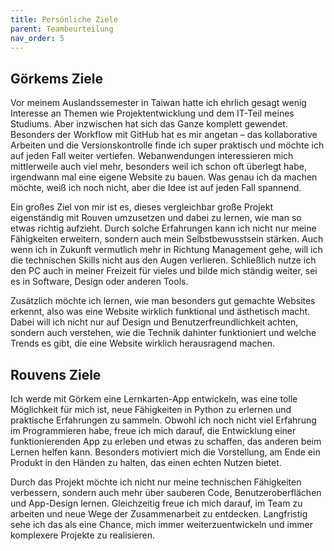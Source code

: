 ```yaml
---
title: Persönliche Ziele
parent: Teambeurteilung
nav_order: 5
---
```



## Görkems Ziele


Vor meinem Auslandssemester in Taiwan hatte ich ehrlich gesagt wenig Interesse an Themen wie Projektentwicklung und dem IT-Teil meines Studiums. Aber inzwischen hat sich das Ganze komplett gewendet. Besonders der Workflow mit GitHub hat es mir angetan – das kollaborative Arbeiten und die Versionskontrolle finde ich super praktisch und möchte ich auf jeden Fall weiter vertiefen. Webanwendungen interessieren mich mittlerweile auch viel mehr, besonders weil ich schon oft überlegt habe, irgendwann mal eine eigene Website zu bauen. Was genau ich da machen möchte, weiß ich noch nicht, aber die Idee ist auf jeden Fall spannend.

Ein großes Ziel von mir ist es, dieses vergleichbar große Projekt eigenständig mit Rouven umzusetzen und dabei zu lernen, wie man so etwas richtig aufzieht. Durch solche Erfahrungen kann ich nicht nur meine Fähigkeiten erweitern, sondern auch mein Selbstbewusstsein stärken. Auch wenn ich in Zukunft vermutlich mehr in Richtung Management gehe, will ich die technischen Skills nicht aus den Augen verlieren. Schließlich nutze ich den PC auch in meiner Freizeit für vieles und bilde mich ständig weiter, sei es in Software, Design oder anderen Tools.

Zusätzlich möchte ich lernen, wie man besonders gut gemachte Websites erkennt, also was eine Website wirklich funktional und ästhetisch macht. Dabei will ich nicht nur auf Design und Benutzerfreundlichkeit achten, sondern auch verstehen, wie die Technik dahinter funktioniert und welche Trends es gibt, die eine Website wirklich herausragend machen.

## Rouvens Ziele

Ich werde mit Görkem eine Lernkarten-App entwickeln, was eine tolle Möglichkeit für mich ist, neue Fähigkeiten in Python zu erlernen und praktische Erfahrungen zu sammeln. Obwohl ich noch nicht viel Erfahrung im Programmieren habe, freue ich mich darauf, die Entwicklung einer funktionierenden App zu erleben und etwas zu schaffen, das anderen beim Lernen helfen kann. Besonders motiviert mich die Vorstellung, am Ende ein Produkt in den Händen zu halten, das einen echten Nutzen bietet.

Durch das Projekt möchte ich nicht nur meine technischen Fähigkeiten verbessern, sondern auch mehr über sauberen Code, Benutzeroberflächen und App-Design lernen. Gleichzeitig freue ich mich darauf, im Team zu arbeiten und neue Wege der Zusammenarbeit zu entdecken. Langfristig sehe ich das als eine Chance, mich immer weiterzuentwickeln und immer komplexere Projekte zu realisieren.